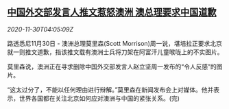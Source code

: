 <!--1606710203000-->
[中国外交部发言人推文惹怒澳洲 澳总理要求中国道歉](https://cn.reuters.com/article/china-australia-1130-mon-idCNKBS28A0B1)
------

<div><i>2020-11-30T04:05:09Z</i></div><p>路透悉尼11月30日 - 澳洲总理莫里森(Scott Morrison)周一说，堪培拉正要求北京就一则推文道歉，指该推文载有澳洲士兵将刀架在阿富汗儿童喉咙上的不实图片。</p><p>莫里森说，澳洲正在寻求删除中国外交部发言人赵立坚周一发布的“令人反感”的图片。</p><p>“这太过分了，不能以任何理由进行辩解。”莫里森在新闻发布会上对媒体。他并表示，世界各国都在关注北京如何应对澳洲与中国的紧张关系。(完)</p>
